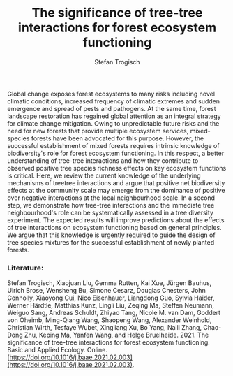 ﻿---
layout: post
title:  "The significance of tree-tree interactions for forest ecosystem functioning"
author: Stefan Trogisch
categories: [ Paper ]
image: assets/projects/ST3.png
tags: featured
---

Global change exposes forest ecosystems to many risks including novel climatic conditions, increased frequency of climatic extremes and sudden emergence and spread of pests and pathogens. At the same time, forest landscape restoration has regained global attention as an integral strategy for climate change mitigation. Owing to unpredictable future risks and the need for new forests that provide multiple ecosystem services, mixed-species forests have been advocated for this purpose. However, the successful establishment of mixed forests requires intrinsic knowledge of biodiversity's role for forest ecosystem functioning. In this respect, a better understanding of tree-tree interactions and how they contribute to observed positive tree species richness effects on key ecosystem functions is critical. Here, we review the current knowledge of the underlying mechanisms of treetree interactions and argue that positive net biodiversity effects at the community scale may emerge from the dominance of positive over negative interactions at the local neighbourhood scale. In a second step, we demonstrate how tree-tree interactions and the immediate tree neighbourhood's role can be systematically assessed in a tree diversity experiment. The expected results will improve predictions about the effects of tree interactions on ecosystem functioning based on general principles. We argue that this knowledge is urgently required to guide the design of tree species mixtures for the successful establishment of newly planted forests.

### Literature:
Stefan Trogisch, Xiaojuan Liu, Gemma Rutten, Kai Xue, Jürgen Bauhus, Ulrich Brose, Wensheng Bu, Simone Cesarz, Douglas Chesters, John Connolly, Xiaoyong Cui, Nico Eisenhauer, Liangdong Guo, Sylvia Haider, Werner Härdtle, Matthias Kunz, Lingli Liu, Zeqing Ma, Steffen Neumann, Weiguo Sang, Andreas Schuldt, Zhiyao Tang, Nicole M. van Dam, Goddert von Oheimb, Ming-Qiang Wang, Shaopeng Wang, Alexander Weinhold, Christian Wirth, Tesfaye Wubet, Xingliang Xu, Bo Yang, Naili Zhang, Chao-Dong Zhu, Keping Ma, Yanfen Wang, and Helge Bruelheide. 2021. The significance of tree-tree interactions for forest ecosystem functioning. Basic and Applied Ecology. Online. [https://doi.org/10.1016/j.baae.2021.02.003](https://doi.org/10.1016/j.baae.2021.02.003).

